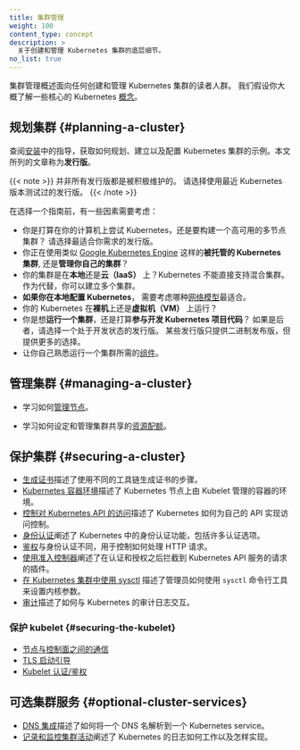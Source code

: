 ```yaml
---
title: 集群管理
weight: 100
content_type: concept
description: >
  关于创建和管理 Kubernetes 集群的底层细节。
no_list: true
---
```


集群管理概述面向任何创建和管理 Kubernetes 集群的读者人群。
我们假设你大概了解一些核心的 Kubernetes [概念](/zh-cn/docs/concepts/)。


## 规划集群   {#planning-a-cluster}

查阅[安装](/zh-cn/docs/setup/)中的指导，获取如何规划、建立以及配置 Kubernetes
集群的示例。本文所列的文章称为**发行版**。

{{< note >}}
并非所有发行版都是被积极维护的。
请选择使用最近 Kubernetes 版本测试过的发行版。
{{< /note >}}

在选择一个指南前，有一些因素需要考虑：

- 你是打算在你的计算机上尝试 Kubernetes，还是要构建一个高可用的多节点集群？
  请选择最适合你需求的发行版。
- 你正在使用类似 [Google Kubernetes Engine](https://cloud.google.com/kubernetes-engine/)
  这样的**被托管的 Kubernetes 集群**, 还是**管理你自己的集群**？
- 你的集群是在**本地**还是**云（IaaS）** 上？Kubernetes 不能直接支持混合集群。
  作为代替，你可以建立多个集群。
- **如果你在本地配置 Kubernetes**，
  需要考虑哪种[网络模型](/zh-cn/docs/concepts/cluster-administration/networking/)最适合。
- 你的 Kubernetes 在**裸机**上还是**虚拟机（VM）** 上运行？
- 你是想**运行一个集群**，还是打算**参与开发 Kubernetes 项目代码**？
  如果是后者，请选择一个处于开发状态的发行版。
  某些发行版只提供二进制发布版，但提供更多的选择。
- 让你自己熟悉运行一个集群所需的[组件](/zh-cn/docs/concepts/overview/components/)。

## 管理集群   {#managing-a-cluster}

* 学习如何[管理节点](/zh-cn/docs/concepts/architecture/nodes/)。

* 学习如何设定和管理集群共享的[资源配额](/zh-cn/docs/concepts/policy/resource-quotas/)。

## 保护集群  {#securing-a-cluster}

* [生成证书](/zh-cn/docs/tasks/administer-cluster/certificates/)描述了使用不同的工具链生成证书的步骤。
* [Kubernetes 容器环境](/zh-cn/docs/concepts/containers/container-environment/)描述了
  Kubernetes 节点上由 Kubelet 管理的容器的环境。
* [控制对 Kubernetes API 的访问](/zh-cn/docs/concepts/security/controlling-access/)描述了 Kubernetes
  如何为自己的 API 实现访问控制。
* [身份认证](/zh-cn/docs/reference/access-authn-authz/authentication/)阐述了 Kubernetes
  中的身份认证功能，包括许多认证选项。
* [鉴权](/zh-cn/docs/reference/access-authn-authz/authorization/)与身份认证不同，用于控制如何处理 HTTP 请求。
* [使用准入控制器](/zh-cn/docs/reference/access-authn-authz/admission-controllers)阐述了在认证和授权之后拦截到
  Kubernetes API 服务的请求的插件。
* [在 Kubernetes 集群中使用 sysctl](/zh-cn/docs/tasks/administer-cluster/sysctl-cluster/)
  描述了管理员如何使用 `sysctl` 命令行工具来设置内核参数。
* [审计](/zh-cn/docs/tasks/debug/debug-cluster/audit/)描述了如何与 Kubernetes 的审计日志交互。

### 保护 kubelet   {#securing-the-kubelet}

* [节点与控制面之间的通信](/zh-cn/docs/concepts/architecture/control-plane-node-communication/)
* [TLS 启动引导](/zh-cn/docs/reference/access-authn-authz/kubelet-tls-bootstrapping/)
* [Kubelet 认证/鉴权](/zh-cn/docs/reference/access-authn-authz/kubelet-authn-authz/)

## 可选集群服务   {#optional-cluster-services}

* [DNS 集成](/zh-cn/docs/concepts/services-networking/dns-pod-service/)描述了如何将一个 DNS
  名解析到一个 Kubernetes service。
* [记录和监控集群活动](/zh-cn/docs/concepts/cluster-administration/logging/)阐述了 Kubernetes
  的日志如何工作以及怎样实现。

